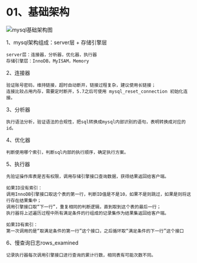 # 01、基础架构
![mysql基础架构图]("")

1、mysql架构组成：server层 + 存储引擎层

    server层：连接器，分析器，优化器，执行器
    存储引擎层：InnoDB，MyISAM，Memory

2、连接器

    验证账号密码，维持链接，超时自动断开，链接过程复杂，建议使用长链接；
    连接比较占用内存，需要定时断开，5.7之后可使用 mysql_reset_connection 初始化连接。

3、分析器

    执行语法分析，验证语法的合规性，把sql转换成mysql内部识别的语句，表明转换成对应的id。

4、优化器

    判断使用哪个索引，判断sql内部的执行顺序，确定执行方案。

5、执行器

    先验证操作库表是否有权限，调用存储引擎接口查询数据，获得结果返回给客户端。
    
    如果ID没有索引：
	调用InnoDB引擎接口取这个表的第一行，判断ID值是不是10，如果不是则跳过，如果是则将这行存在结果集中；
	调用引擎接口取“下一行”，重复相同的判断逻辑，直到取到这个表的最后一行；
	执行器将上述遍历过程中所有满足条件的行组成的记录集作为结果集返回给客户端。

    如果ID有索引：
    第一次调用的是“取满足条件的第一行”这个接口，之后循环取“满足条件的下一行”这个接口

6、慢查询日志rows_examined

    记录执行器每次调用引擎接口进行查询的累计行数，相同表有可能次数不同。

